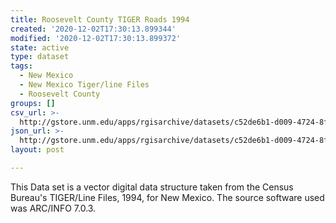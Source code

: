 ```yaml
---
title: Roosevelt County TIGER Roads 1994
created: '2020-12-02T17:30:13.899344'
modified: '2020-12-02T17:30:13.899372'
state: active
type: dataset
tags:
  - New Mexico
  - New Mexico Tiger/line Files
  - Roosevelt County
groups: []
csv_url: >-
  http://gstore.unm.edu/apps/rgisarchive/datasets/c52de6b1-d009-4724-8f0f-de5fd510684e/tlf241shp.derived.csv
json_url: >-
  http://gstore.unm.edu/apps/rgisarchive/datasets/c52de6b1-d009-4724-8f0f-de5fd510684e/tlf241shp.derived.json
layout: post

---
```

This Data set is a vector digital data structure taken from the Census Bureau's TIGER/Line Files, 1994, for New Mexico.  The source software used was ARC/INFO 7.0.3.
